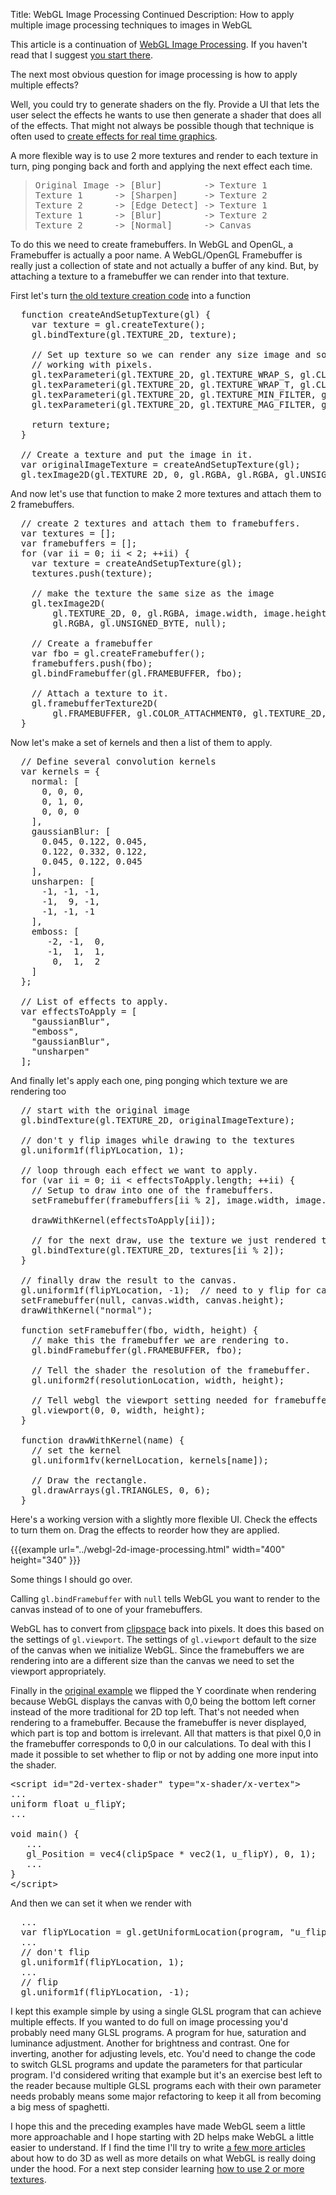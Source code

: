 Title: WebGL Image Processing Continued
Description: How to apply multiple image processing techniques to images in WebGL

This article is a continuation of <a href="webgl-image-processing.html">WebGL Image Processing</a>. If you haven't read that I suggest <a href="webgl-image-processing.html">you start there</a>.

The next most obvious question for image processing is how to apply multiple effects?
<!--more-->
Well, you could try to generate shaders on the fly. Provide a UI that lets the user select the effects he wants to use then generate a shader that does all of the effects. That might not always be possible though that technique is often used to <a href="http://www.youtube.com/watch?v=cQUn0Zeh-0Q">create effects for real time graphics</a>.

A more flexible way is to use 2 more textures and render to each texture in turn, ping ponging back and forth and applying the next effect each time.

<blockquote><pre>Original Image -&gt; [Blur]        -&gt; Texture 1
Texture 1      -&gt; [Sharpen]     -&gt; Texture 2
Texture 2      -&gt; [Edge Detect] -&gt; Texture 1
Texture 1      -&gt; [Blur]        -&gt; Texture 2
Texture 2      -&gt; [Normal]      -&gt; Canvas</pre></blockquote>
To do this we need to create framebuffers. In WebGL and OpenGL, a Framebuffer is actually a poor name. A WebGL/OpenGL Framebuffer is really just a collection of state and not actually a buffer of any kind. But, by attaching a texture to a framebuffer we can render into that texture.

First let's turn <a href="webgl-image-processing.html">the old texture creation code</a> into a function

<pre class="prettyprint showlinemods">
  function createAndSetupTexture(gl) {
    var texture = gl.createTexture();
    gl.bindTexture(gl.TEXTURE_2D, texture);

    // Set up texture so we can render any size image and so we are
    // working with pixels.
    gl.texParameteri(gl.TEXTURE_2D, gl.TEXTURE_WRAP_S, gl.CLAMP_TO_EDGE);
    gl.texParameteri(gl.TEXTURE_2D, gl.TEXTURE_WRAP_T, gl.CLAMP_TO_EDGE);
    gl.texParameteri(gl.TEXTURE_2D, gl.TEXTURE_MIN_FILTER, gl.NEAREST);
    gl.texParameteri(gl.TEXTURE_2D, gl.TEXTURE_MAG_FILTER, gl.NEAREST);

    return texture;
  }

  // Create a texture and put the image in it.
  var originalImageTexture = createAndSetupTexture(gl);
  gl.texImage2D(gl.TEXTURE_2D, 0, gl.RGBA, gl.RGBA, gl.UNSIGNED_BYTE, image);
</pre>

And now let's use that function to make 2 more textures and attach them to 2 framebuffers.

<pre class="prettyprint showlinemods">
  // create 2 textures and attach them to framebuffers.
  var textures = [];
  var framebuffers = [];
  for (var ii = 0; ii < 2; ++ii) {
    var texture = createAndSetupTexture(gl);
    textures.push(texture);

    // make the texture the same size as the image
    gl.texImage2D(
        gl.TEXTURE_2D, 0, gl.RGBA, image.width, image.height, 0,
        gl.RGBA, gl.UNSIGNED_BYTE, null);

    // Create a framebuffer
    var fbo = gl.createFramebuffer();
    framebuffers.push(fbo);
    gl.bindFramebuffer(gl.FRAMEBUFFER, fbo);

    // Attach a texture to it.
    gl.framebufferTexture2D(
        gl.FRAMEBUFFER, gl.COLOR_ATTACHMENT0, gl.TEXTURE_2D, texture, 0);
  }
</pre>

Now let's make a set of kernels and then a list of them to apply.

<pre class="prettyprint showlinemods">
  // Define several convolution kernels
  var kernels = {
    normal: [
      0, 0, 0,
      0, 1, 0,
      0, 0, 0
    ],
    gaussianBlur: [
      0.045, 0.122, 0.045,
      0.122, 0.332, 0.122,
      0.045, 0.122, 0.045
    ],
    unsharpen: [
      -1, -1, -1,
      -1,  9, -1,
      -1, -1, -1
    ],
    emboss: [
       -2, -1,  0,
       -1,  1,  1,
        0,  1,  2
    ]
  };

  // List of effects to apply.
  var effectsToApply = [
    "gaussianBlur",
    "emboss",
    "gaussianBlur",
    "unsharpen"
  ];
</pre>

And finally let's apply each one, ping ponging which texture we are rendering too

<pre class="prettyprint showlinemods">
  // start with the original image
  gl.bindTexture(gl.TEXTURE_2D, originalImageTexture);

  // don't y flip images while drawing to the textures
  gl.uniform1f(flipYLocation, 1);

  // loop through each effect we want to apply.
  for (var ii = 0; ii < effectsToApply.length; ++ii) {
    // Setup to draw into one of the framebuffers.
    setFramebuffer(framebuffers[ii % 2], image.width, image.height);

    drawWithKernel(effectsToApply[ii]);

    // for the next draw, use the texture we just rendered to.
    gl.bindTexture(gl.TEXTURE_2D, textures[ii % 2]);
  }

  // finally draw the result to the canvas.
  gl.uniform1f(flipYLocation, -1);  // need to y flip for canvas
  setFramebuffer(null, canvas.width, canvas.height);
  drawWithKernel("normal");

  function setFramebuffer(fbo, width, height) {
    // make this the framebuffer we are rendering to.
    gl.bindFramebuffer(gl.FRAMEBUFFER, fbo);

    // Tell the shader the resolution of the framebuffer.
    gl.uniform2f(resolutionLocation, width, height);

    // Tell webgl the viewport setting needed for framebuffer.
    gl.viewport(0, 0, width, height);
  }

  function drawWithKernel(name) {
    // set the kernel
    gl.uniform1fv(kernelLocation, kernels[name]);

    // Draw the rectangle.
    gl.drawArrays(gl.TRIANGLES, 0, 6);
  }
</pre>

Here's a working version with a slightly more flexible UI. Check the effects to turn them on. Drag the effects to reorder how they are applied.

{{{example url="../webgl-2d-image-processing.html" width="400" height="340" }}}

Some things I should go over.

Calling <code>gl.bindFramebuffer</code> with <code>null</code> tells WebGL you want to render to the canvas instead of to one of your framebuffers.

WebGL has to convert from <a href="webgl-fundamentals.html">clipspace</a> back into pixels. It does this based on the settings of <code>gl.viewport</code>. The settings of <code>gl.viewport</code> default to the size of the canvas when we initialize WebGL. Since the framebuffers we are rendering into are a different size than the canvas we need to set the viewport appropriately.

Finally in the <a href="webgl-fundamentals.html">original example</a> we flipped the Y coordinate when rendering because WebGL displays the canvas with 0,0 being the bottom left corner instead of the more traditional for 2D top left. That's not needed when rendering to a framebuffer. Because the framebuffer is never displayed, which part is top and bottom is irrelevant. All that matters is that pixel 0,0 in the framebuffer corresponds to 0,0 in our calculations. To deal with this I made it possible to set whether to flip or not by adding one more input into the shader.

<pre class="prettyprint showlinemods">
&lt;script id="2d-vertex-shader" type="x-shader/x-vertex"&gt;
...
uniform float u_flipY;
...

void main() {
   ...
   gl_Position = vec4(clipSpace * vec2(1, u_flipY), 0, 1);
   ...
}
&lt;/script&gt;
</pre>

And then we can set it when we render with

<pre class="prettyprint showlinemods">
  ...
  var flipYLocation = gl.getUniformLocation(program, "u_flipY");
  ...
  // don't flip
  gl.uniform1f(flipYLocation, 1);
  ...
  // flip
  gl.uniform1f(flipYLocation, -1);
</pre>

I kept this example simple by using a single GLSL program that can achieve multiple effects. If you wanted to do full on image processing you'd probably need many GLSL programs. A program for hue, saturation and luminance adjustment. Another for brightness and contrast. One for inverting, another for adjusting levels, etc. You'd need to change the code to switch GLSL programs and update the parameters for that particular program. I'd considered writing that example but it's an exercise best left to the reader because multiple GLSL programs each with their own parameter needs probably means some major refactoring to keep it all from becoming a big mess of spaghetti.

I hope this and the preceding examples have made WebGL seem a little more approachable and I hope starting with 2D helps make WebGL a little easier to understand. If I find the time I'll try to write <a href="webgl-2d-translation.html">a few more articles</a> about how to do 3D as well as more details on what WebGL is really doing under the hood.
For a next step consider learning <a href="webgl-2-textures.html">how to use 2 or more textures</a>.


